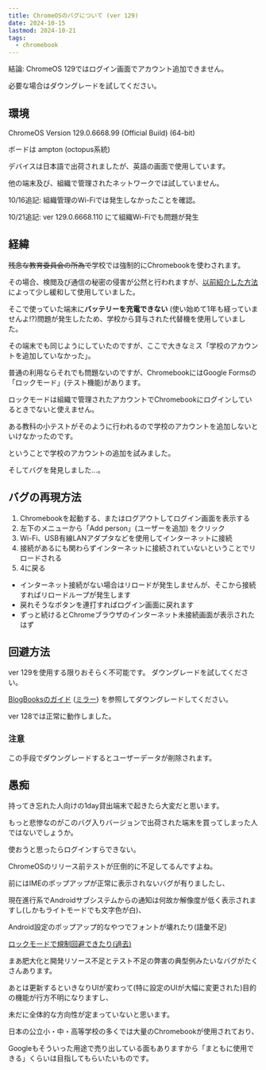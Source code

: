 ```yaml
---
title: ChromeOSのバグについて (ver 129)
date: 2024-10-15
lastmod: 2024-10-21
tags:
  - chromebook
---
```


結論: ChromeOS 129ではログイン画面でアカウント追加できません。

必要な場合はダウングレードを試してください。


## 環境

ChromeOS Version 129.0.6668.99 (Official Build) (64-bit)

ボードは ampton (octopus系統)

デバイスは日本語で出荷されましたが、英語の画面で使用しています。

他の端末及び、組織で管理されたネットワークでは試していません。

10/16追記: 組織管理のWi-Fiでは発生しなかったことを確認。

10/21追記: ver 129.0.6668.110 にて組織Wi-Fiでも問題が発生


## 経緯

~~残念な教育委員会の所為で~~学校では強制的にChromebookを使わされます。

その場合、検閲及び通信の秘密の侵害が公然と行われますが、[以前紹介した方法](/blog/org-chromebook-personal-account-2/) によって少し緩和して使用していました。

そこで使っていた端末に**バッテリーを充電できない** (使い始めて1年も経っていませんよ!?)問題が発生したため、学校から貸与された代替機を使用していました。

その端末でも同じようにしていたのですが、ここで大きなミス「学校のアカウントを追加していなかった」。

普通の利用ならそれでも問題ないのですが、ChromebookにはGoogle Formsの「ロックモード」(テスト機能)があります。

ロックモードは組織で管理されたアカウントでChromebookにログインしているときでないと使えません。

ある教科の小テストがそのように行われるので学校のアカウントを追加しないといけなかったのです。

ということで学校のアカウントの追加を試みました。

そしてバグを発見しました...。


## バグの再現方法

1. Chromebookを起動する、またはログアウトしてログイン画面を表示する
2. 左下のメニューから「Add person」(ユーザーを追加) をクリック
3. Wi-Fi、USB有線LANアダプタなどを使用してインターネットに接続
4. 接続があるにも関わらずインターネットに接続されていないということでリロードされる
5. 4に戻る

- インターネット接続がない場合はリロードが発生しませんが、そこから接続すればリロードループが発生します
- 戻れそうなボタンを連打すればログイン画面に戻れます
- ずっと続けるとChromeブラウザのインターネット未接続画面が表示されたはず


## 回避方法

ver 129を使用する限りおそらく不可能です。 ダウングレードを試してください。

[BlogBooksのガイド](https://blogbooks.net/chromebook/3518/) ([ミラー](https://bbs-copy.pages.dev/chromebook/3518/)) を参照してダウングレードしてください。

ver 128では正常に動作しました。


### 注意

この手段でダウングレードするとユーザーデータが削除されます。


## 愚痴

持ってき忘れた人向けの1day貸出端末で起きたら大変だと思います。

もっと悲惨なのがこのバグ入りバージョンで出荷された端末を買ってしまった人ではないでしょうか。

使おうと思ったらログインすらできない。

ChromeOSのリリース前テストが圧倒的に不足してるんですよね。

前にはIMEのポップアップが正常に表示されないバグが有りましたし、

現在進行系でAndroidサブシステムからの通知は何故か解像度が低く表示されますし(しかもライトモードでも文字色が白)、

Android設定のポップアップ的なやつでフォントが壊れたり(語彙不足)

[ロックモードで規制回避できたり(過去)](https://blogbooks.net/chromebook/2714/)

まあ肥大化と開発リソース不足とテスト不足の弊害の典型例みたいなバグがたくさんあります。

あとは更新するといきなりUIが変わって(特に設定のUIが大幅に変更された)目的の機能が行方不明になりますし、

未だに全体的な方向性が定まっていないと思います。

日本の公立小・中・高等学校の多くでは大量のChromebookが使用されており、

Googleもそういった用途で売り出している面もありますから「まともに使用できる」くらいは目指してもらいたいものです。
